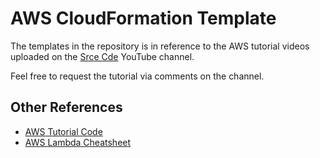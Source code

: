 # AWS CloudFormation Template

The templates in the repository is in reference to the AWS tutorial videos uploaded on the <a href="https://www.youtube.com/SrceCde">Srce Cde</a> YouTube channel.<br>

Feel free to request the tutorial via comments on the channel.

## Other References
<ul>
<li><a href="https://github.com/srcecde/aws-tutorial-code">AWS Tutorial Code</a></li>
<li><a href="https://github.com/srcecde/aws-lambda-cheatsheet">AWS Lambda Cheatsheet</a></li>
</ul>

